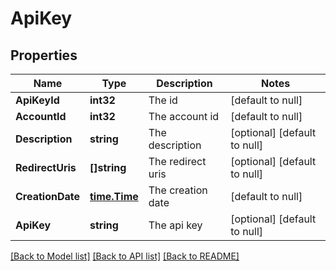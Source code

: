 # ApiKey

## Properties
Name | Type | Description | Notes
------------ | ------------- | ------------- | -------------
**ApiKeyId** | **int32** | The id | [default to null]
**AccountId** | **int32** | The account id | [default to null]
**Description** | **string** | The description | [optional] [default to null]
**RedirectUris** | **[]string** | The redirect uris | [optional] [default to null]
**CreationDate** | [**time.Time**](time.Time.md) | The creation date | [default to null]
**ApiKey** | **string** | The api key | [optional] [default to null]

[[Back to Model list]](../README.md#documentation-for-models) [[Back to API list]](../README.md#documentation-for-api-endpoints) [[Back to README]](../README.md)


